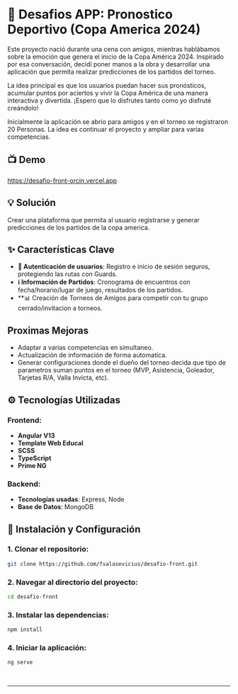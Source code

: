 
# 🔮 Desafios APP: Pronostico Deportivo (Copa America 2024)

Este proyecto nació durante una cena con amigos, mientras hablábamos sobre la emoción que genera el inicio de la Copa América 2024. Inspirado por esa conversación, decidí poner manos a la obra y desarrollar una aplicación que permita realizar predicciones de los partidos del torneo.

La idea principal es que los usuarios puedan hacer sus pronósticos, acumular puntos por aciertos y vivir la Copa América de una manera interactiva y divertida. ¡Espero que lo disfrutes tanto como yo disfruté creándolo!

Inicialmente la aplicación se abrio para amigos y en el torneo se registraron 20 Personas. La idea es continuar el proyecto y ampliar para varias competencias.

## 📺 Demo

https://desafio-front-orcin.vercel.app

## 💡 Solución

Crear una plataforma que permita al usuario registrarse y generar predicciones de los partidos de la copa america.

## ✨ Características Clave

- **🚪 Autenticación de usuarios**: Registro e inicio de sesión seguros, protegiendo las rutas con Guards.
- **ℹ️ Información de Partidos**: Cronograma de encuentros con fecha/horario/lugar de juego, resultados de los partidos.
- **📊 Creación de Torneos de Amigos para competir con tu grupo cerrado/invitacion a torneos.

## Proximas Mejoras
- Adaptar a varias competencias en simultaneo.
- Actualización de información de forma automatica.
- Generar configuraciones donde el dueño del torneo decida que tipo de parametros suman puntos en el torneo (MVP, Asistencia, Goleador, Tarjetas R/A, Valla Invicta, etc).

## ⚙️ Tecnologías Utilizadas

### Frontend:
- **Angular V13** 
- **Template Web Educal**
- **SCSS**
- **TypeScript**
- **Prime NG**


### Backend:
- **Tecnologías usadas**: Express, Node
- **Base de Datos**: MongoDB

## 🚀 Instalación y Configuración

### 1. Clonar el repositorio:

```bash
git clone https://github.com/fsalasevicius/desafio-front.git
```

### 2. Navegar al directorio del proyecto:

```bash
cd desafio-front
```

### 3. Instalar las dependencias:

```bash
npm install
```

### 4. Iniciar la aplicación:

```bash
ng serve
```

<br/>

---



